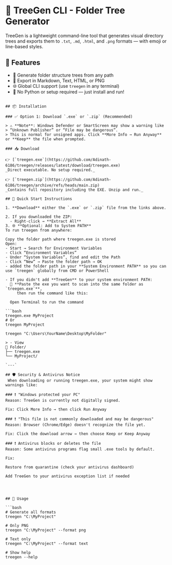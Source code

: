 # 📁 TreeGen CLI - Folder Tree Generator

TreeGen is a lightweight command-line tool that generates visual directory trees and exports them to `.txt`, `.md`, `.html`, and `.png` formats — with emoji or line-based styles.

## 🔧 Features

- 📁 Generate folder structure trees from any path
- 📝 Export in Markdown, Text, HTML, or PNG
- 🌐 Global CLI support (use `treegen` in any terminal)
- 💨 No Python or setup required — just install and run!

 ```

## 📦 Installation

### ✅ Option 1: Download `.exe` or `.zip` (Recommended)

> ⚠️ **Note**: Windows Defender or SmartScreen may show a warning like  
> “Unknown Publisher” or “File may be dangerous”.  
> This is normal for unsigned apps. Click **More Info → Run Anyway** or **Keep** the file when prompted.

### 📥 Download

👉 [`treegen.exe`](https://github.com/Adinath-6186/treegen/releases/latest/download/treegen.exe)  
_Direct executable. No setup required._

👉 [`treegen.zip`](https://github.com/Adinath-6186/treegen/archive/refs/heads/main.zip)  
_Contains full repository including the EXE. Unzip and run._

## 🧾 Quick Start Instructions

1. **Download** either the `.exe` or `.zip` file from the links above.
   
2. If you downloaded the ZIP:
   - Right-click → **Extract All**
3. 🌐 **Optional: Add to System PATH**
 To run treegen from anywhere:

Copy the folder path where treegen.exe is stored
Open:  
 - Start → Search for Environment Variables
 - Click “Environment Variables”
 - Under “System Variables”, find and edit the Path
 - Click “New” → Paste the folder path → OK
 - added the folder path in your **System Environment PATH** so you can use `treegen` globally from CMD or PowerShell

 - If you didn't add **TreeGen** to your system environment PATH:
   🔁 **Paste the exe you want to scan into the same folder as `treegen.exe`**,  
      then run the command like this:

   Open Terminal to run the command
      
```bash
treegen.exe MyProject
# Or
treegen MyProject

treegen "C:\Users\YourName\Desktop\MyFolder"

> - View
📁 Folder/
├── treegen.exe
└── MyProject/

`---`

## 🛡️ Security & Antivirus Notice
  When downloading or running treegen.exe, your system might show warnings like:

### ❗ "Windows protected your PC"
Reason: TreeGen is currently not digitally signed.

Fix: Click More Info → then click Run Anyway

### ❗ "This file is not commonly downloaded and may be dangerous"
Reason: Browser (Chrome/Edge) doesn't recognize the file yet.

Fix: Click the download arrow → then choose Keep or Keep Anyway

### ❗ Antivirus blocks or deletes the file
Reason: Some antivirus programs flag small .exe tools by default.

Fix:

Restore from quarantine (check your antivirus dashboard)

Add TreeGen to your antivirus exception list if needed




## 🚀 Usage

```bash
# Generate all formats
treegen "C:\MyProject"

# Only PNG
treegen "C:\MyProject" --format png

# Text only
treegen "C:\MyProject" --format text

# Show help
treegen --help
